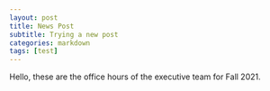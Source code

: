 ```yaml
---
layout: post
title: News Post
subtitle: Trying a new post
categories: markdown
tags: [test]
---
```


Hello, these are the office hours of the executive team for Fall 2021. 





